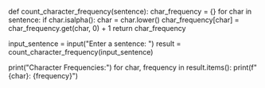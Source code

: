 def count_character_frequency(sentence):
    char_frequency = {}
    for char in sentence:
        if char.isalpha():
            char = char.lower()
            char_frequency[char] = char_frequency.get(char, 0) + 1
    return char_frequency

input_sentence = input("Enter a sentence: ")
result = count_character_frequency(input_sentence)

print("Character Frequencies:")
for char, frequency in result.items():
    print(f"{char}: {frequency}")
